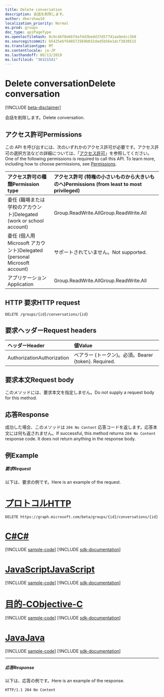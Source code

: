 ```yaml
---
title: Delete conversation
description: 会話を削除します。
author: dkershaw10
localization_priority: Normal
ms.prod: groups
doc_type: apiPageType
ms.openlocfilehash: 0c0c46f8e66f4afdd3bedd37d57741aa9edcc3b8
ms.sourcegitcommit: b5425ebf648572569b032ded5b56e1dcf3830515
ms.translationtype: MT
ms.contentlocale: ja-JP
ms.lasthandoff: 08/13/2019
ms.locfileid: "36321541"
---
```

# <a name="delete-conversation"></a><span data-ttu-id="d8f31-103">Delete conversation</span><span class="sxs-lookup"><span data-stu-id="d8f31-103">Delete conversation</span></span>

[!INCLUDE [beta-disclaimer](../../includes/beta-disclaimer.md)]

<span data-ttu-id="d8f31-104">会話を削除します。</span><span class="sxs-lookup"><span data-stu-id="d8f31-104">Delete conversation.</span></span>
## <a name="permissions"></a><span data-ttu-id="d8f31-105">アクセス許可</span><span class="sxs-lookup"><span data-stu-id="d8f31-105">Permissions</span></span>
<span data-ttu-id="d8f31-p101">この API を呼び出すには、次のいずれかのアクセス許可が必要です。アクセス許可の選択方法などの詳細については、「[アクセス許可](/graph/permissions-reference)」を参照してください。</span><span class="sxs-lookup"><span data-stu-id="d8f31-p101">One of the following permissions is required to call this API. To learn more, including how to choose permissions, see [Permissions](/graph/permissions-reference).</span></span>

|<span data-ttu-id="d8f31-108">アクセス許可の種類</span><span class="sxs-lookup"><span data-stu-id="d8f31-108">Permission type</span></span>      | <span data-ttu-id="d8f31-109">アクセス許可 (特権の小さいものから大きいものへ)</span><span class="sxs-lookup"><span data-stu-id="d8f31-109">Permissions (from least to most privileged)</span></span>              |
|:--------------------|:---------------------------------------------------------|
|<span data-ttu-id="d8f31-110">委任 (職場または学校のアカウント)</span><span class="sxs-lookup"><span data-stu-id="d8f31-110">Delegated (work or school account)</span></span> | <span data-ttu-id="d8f31-111">Group.ReadWrite.All</span><span class="sxs-lookup"><span data-stu-id="d8f31-111">Group.ReadWrite.All</span></span>    |
|<span data-ttu-id="d8f31-112">委任 (個人用 Microsoft アカウント)</span><span class="sxs-lookup"><span data-stu-id="d8f31-112">Delegated (personal Microsoft account)</span></span> | <span data-ttu-id="d8f31-113">サポートされていません。</span><span class="sxs-lookup"><span data-stu-id="d8f31-113">Not supported.</span></span>    |
|<span data-ttu-id="d8f31-114">アプリケーション</span><span class="sxs-lookup"><span data-stu-id="d8f31-114">Application</span></span> | <span data-ttu-id="d8f31-115">Group.ReadWrite.All</span><span class="sxs-lookup"><span data-stu-id="d8f31-115">Group.ReadWrite.All</span></span> |

## <a name="http-request"></a><span data-ttu-id="d8f31-116">HTTP 要求</span><span class="sxs-lookup"><span data-stu-id="d8f31-116">HTTP request</span></span>
<!-- { "blockType": "ignored" } -->
```http
DELETE /groups/{id}/conversations/{id}
```
## <a name="request-headers"></a><span data-ttu-id="d8f31-117">要求ヘッダー</span><span class="sxs-lookup"><span data-stu-id="d8f31-117">Request headers</span></span>
| <span data-ttu-id="d8f31-118">ヘッダー</span><span class="sxs-lookup"><span data-stu-id="d8f31-118">Header</span></span>       | <span data-ttu-id="d8f31-119">値</span><span class="sxs-lookup"><span data-stu-id="d8f31-119">Value</span></span> |
|:---------------|:--------|
| <span data-ttu-id="d8f31-120">Authorization</span><span class="sxs-lookup"><span data-stu-id="d8f31-120">Authorization</span></span>  | <span data-ttu-id="d8f31-p102">ベアラー {トークン}。必須。</span><span class="sxs-lookup"><span data-stu-id="d8f31-p102">Bearer {token}. Required.</span></span>  |

## <a name="request-body"></a><span data-ttu-id="d8f31-123">要求本文</span><span class="sxs-lookup"><span data-stu-id="d8f31-123">Request body</span></span>
<span data-ttu-id="d8f31-124">このメソッドには、要求本文を指定しません。</span><span class="sxs-lookup"><span data-stu-id="d8f31-124">Do not supply a request body for this method.</span></span>

## <a name="response"></a><span data-ttu-id="d8f31-125">応答</span><span class="sxs-lookup"><span data-stu-id="d8f31-125">Response</span></span>

<span data-ttu-id="d8f31-p103">成功した場合、このメソッドは `204 No Content` 応答コードを返します。応答本文には何も返されません。</span><span class="sxs-lookup"><span data-stu-id="d8f31-p103">If successful, this method returns `204 No Content` response code. It does not return anything in the response body.</span></span>

## <a name="example"></a><span data-ttu-id="d8f31-128">例</span><span class="sxs-lookup"><span data-stu-id="d8f31-128">Example</span></span>
##### <a name="request"></a><span data-ttu-id="d8f31-129">要求</span><span class="sxs-lookup"><span data-stu-id="d8f31-129">Request</span></span>
<span data-ttu-id="d8f31-130">以下は、要求の例です。</span><span class="sxs-lookup"><span data-stu-id="d8f31-130">Here is an example of the request.</span></span>

# <a name="httptabhttp"></a>[<span data-ttu-id="d8f31-131">プロトコル</span><span class="sxs-lookup"><span data-stu-id="d8f31-131">HTTP</span></span>](#tab/http)
<!-- {
  "blockType": "request",
  "name": "delete_conversation"
}-->
```http
DELETE https://graph.microsoft.com/beta/groups/{id}/conversations/{id}
```
# <a name="ctabcsharp"></a>[<span data-ttu-id="d8f31-132">C#</span><span class="sxs-lookup"><span data-stu-id="d8f31-132">C#</span></span>](#tab/csharp)
[!INCLUDE [sample-code](../includes/snippets/csharp/delete-conversation-csharp-snippets.md)]
[!INCLUDE [sdk-documentation](../includes/snippets/snippets-sdk-documentation-link.md)]

# <a name="javascripttabjavascript"></a>[<span data-ttu-id="d8f31-133">JavaScript</span><span class="sxs-lookup"><span data-stu-id="d8f31-133">JavaScript</span></span>](#tab/javascript)
[!INCLUDE [sample-code](../includes/snippets/javascript/delete-conversation-javascript-snippets.md)]
[!INCLUDE [sdk-documentation](../includes/snippets/snippets-sdk-documentation-link.md)]

# <a name="objective-ctabobjc"></a>[<span data-ttu-id="d8f31-134">目的-C</span><span class="sxs-lookup"><span data-stu-id="d8f31-134">Objective-C</span></span>](#tab/objc)
[!INCLUDE [sample-code](../includes/snippets/objc/delete-conversation-objc-snippets.md)]
[!INCLUDE [sdk-documentation](../includes/snippets/snippets-sdk-documentation-link.md)]

# <a name="javatabjava"></a>[<span data-ttu-id="d8f31-135">Java</span><span class="sxs-lookup"><span data-stu-id="d8f31-135">Java</span></span>](#tab/java)
[!INCLUDE [sample-code](../includes/snippets/java/delete-conversation-java-snippets.md)]
[!INCLUDE [sdk-documentation](../includes/snippets/snippets-sdk-documentation-link.md)]

---

##### <a name="response"></a><span data-ttu-id="d8f31-136">応答</span><span class="sxs-lookup"><span data-stu-id="d8f31-136">Response</span></span>
<span data-ttu-id="d8f31-137">以下は、応答の例です。</span><span class="sxs-lookup"><span data-stu-id="d8f31-137">Here is an example of the response.</span></span> 
<!-- {
  "blockType": "response",
  "truncated": true
} -->
```http
HTTP/1.1 204 No Content
```

<!-- uuid: 8fcb5dbc-d5aa-4681-8e31-b001d5168d79
2015-10-25 14:57:30 UTC -->
<!--
{
  "type": "#page.annotation",
  "description": "Delete conversation",
  "keywords": "",
  "section": "documentation",
  "tocPath": "",
  "suppressions": [
  ]
}
-->
